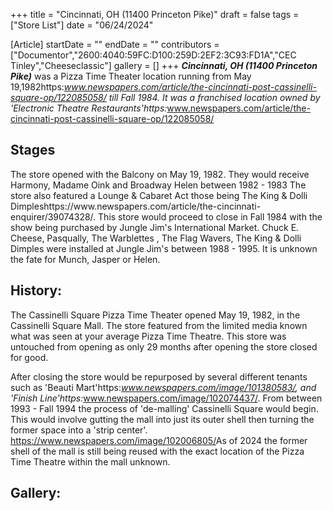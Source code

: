 +++
title = "Cincinnati, OH (11400 Princeton Pike)"
draft = false
tags = ["Store List"]
date = "06/24/2024"

[Article]
startDate = ""
endDate = ""
contributors = ["Documentor","2600:4040:59FC:D100:259D:2EF2:3C93:FD1A","CEC Tinley","Cheeseclassic"]
gallery = []
+++
<b><i>Cincinnati, OH (11400 Princeton Pike)</b></i> was a Pizza Time Theater location running from May 19,1982<ref>https:<i>www.newspapers.com/article/the-cincinnati-post-cassinelli-square-op/122085058/</ref> till Fall 1984. It was a franchised location owned by 'Electronic Theatre Restaurants'<ref>https:</i>www.newspapers.com/article/the-cincinnati-post-cassinelli-square-op/122085058/</ref>

<h2> Stages </h2>
The store opened with the Balcony on May 19, 1982. They would receive Harmony, Madame Oink and Broadway Helen between 1982 - 1983  The store also featured a Lounge & Cabaret Act those being The King & Dolli Dimples<ref>https://www.newspapers.com/article/the-cincinnati-enquirer/39074328/</ref>. This store would proceed to close in Fall 1984 with the show being purchased by Jungle Jim's International Market. Chuck E. Cheese, Pasqually, The Warblettes , The Flag Wavers, The King & Dolli Dimples were installed at Jungle Jim's between 1988 - 1995. It is unknown the fate for Munch, Jasper or Helen. 

<h2> History: </h2>
The Cassinelli Square Pizza Time Theater opened May 19, 1982, in the Cassinelli Square Mall. The store featured from the limited media known what was seen at your average Pizza Time Theatre. This store was untouched from opening as only 29 months after opening the store closed for good.  

After closing the store would be repurposed by several different tenants such as 'Beauti Mart'<ref>https:<i>www.newspapers.com/image/101380583/</ref>, and 'Finish Line'<ref>https:</i>www.newspapers.com/image/102074437/</ref>. From between 1993 - Fall 1994 the process of 'de-malling' Cassinelli Square would begin. This would involve gutting the mall into just its outer shell then turning the former space into a 'strip center'.  <ref>https://www.newspapers.com/image/102006805/</ref>As of 2024 the former shell of the mall is still being reused with the exact location of the Pizza Time Theatre within the mall unknown.  

<h2> Gallery: </h2>
